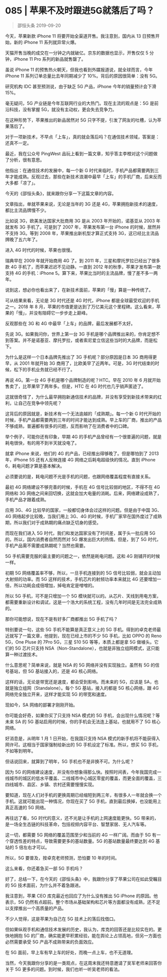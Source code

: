 # 085 | 苹果不及时跟进5G就落后了吗？
> 邵恒头条
2019-09-20

今天，苹果新款 iPhone 11 将要开始全渠道开售。我注意到，国内从 13 日预售开始，新的 iPhone 11 系列就异常火爆。

天猫开售当晚的成交在一分钟之内就破亿。京东的数据也显示，开售仅仅 5 分钟，iPhone 11 Pro 系列的新品就售罄了。

虽说 iPhone 11 的预售热火朝天，但我也看到外媒报道说，就全球而言，今年 iPhone 11 系列订单总量比去年同期减少了 10%。背后的原因很简单：没有 5G。

研究机构 IDC 甚至预测说，由于缺乏 5G 产品，iPhone 今年的销量预计会下滑 15%。

毫无疑问，5G 产业链是今年互联网行业的大热门。现在主流的观点是：5G 是前沿科技，没有掌握 5G，就没有主动权，更会失去竞争力。

在这种形势下，苹果推出的新品居然对 5G 只字不提，引发了网友的吐槽，认为苹果落后了。

对于一项新技术，不早点「上车」，真的就会落后吗？在通信技术领域，答案是：还真不一定。

最近，我在公众号 PingWest 品玩上看到一篇文章，知乎答主李橙对这个问题做了分析，很有意思。

他指出：在通信技术的发展中，每一个新 G 时代来临时，手机产品都需要两到三年才能成熟。反观过去，那些在新技术浪潮中最早「上车」的手机厂商，后来反而大多都「凉了」。

今天的《邵恒头条》，就来跟你分享一下这篇文章的内容。

文章指出，单就苹果来说，无论是当年的 3G 还是 4G，苹果拥抱新技术的速度，都比主流品牌慢不少。

比如说 3G，欧美发达国家大批商用 3G 是从 2003 年开始的，诺基亚从 2003 年就发布 3G 手机了。可是到了 2007 年，苹果发布第一台 iPhone 的时候，居然并不支持 3G。等到 2008 年，苹果推出新机型才算正式支持 3G，这已经比主流品牌晚了五六年了。

进入 4G 时代的时候，苹果也很慢。

瑞典早在 2009 年就开始商用 4G 了。到 2011 年，三星和摩托罗拉已经出了很多款 4G 手机了，而苹果迟迟不见动静。一直到 2012 年的秋季，苹果才发布第一款支持 4G 的手机：iPhone 5。算下来，苹果比当时的主流品牌，慢了差不多一两年。

说到这，想必你也看出来了，在新技术面前，苹果的「慢」算是一种传统了。

可从结果来看，无论是 3G 时代还是 4G 时代，iPhone 都是全球最受欢迎的手机之一。2018 年 8 月，苹果的市值更是达到了万亿美元这个里程碑。这么看来，苹果的「慢」，并没有阻碍它一步步走上巅峰。

反观那些在 3G 和 4G 中最早「上车」的品牌，最后发展都不太好。

先说 3G。如果我问你，世界上第一台 3G 手机是哪个品牌推出来的，你肯定想不到答案。并不是诺基亚、摩托罗拉，或者索尼爱立信这些当时的大品牌，而是松下。

为什么是这样一个日本品牌先推出了 3G 手机呢？部分原因是日本 3G 商用得更早，从 2001 年就开始 3G 商用了，比欧美早了近两年。可是，3G 时代结束的时候，松下的手机业务就已经不行了。

再说 4G。第一台 4G 手机是哪个品牌制造的呢？HTC。早在 2010 年 6 月就开始售卖了，比苹果早了两年多。但是，HTC 在 4G 时代也几乎销声匿迹了。

这就很奇怪了，为什么最早拥抱新通信技术的品牌，并没有享受到新技术带来的红利，让自己在竞争中领先呢？

这背后的原因就是，新技术有一个无法逾越的「成熟期」。每一个新 G 时代开始的时候，手机产品都需要两到三年的时间才能达到成熟。早上车的厂商，推出的产品不够成熟，普遍都有很多的问题，反而影响了在消费者中的口碑。

举个例子，可能你还有印象，早期 4G 的手机产品曾经有一个很普遍的问题，就是耗电很快，有的用不到半天就没电了。

就拿 iPhone 来说，他们的 4G 的产品，已经推出得够晚了。但是哪怕到了 2013 年，iPhone 5S 还有人反映连接 4G 网络之后耗电超级快的情况。直到 iPhone 6，耗电问题才算是基本解决。

必须要说的是，耗电问题不光是手机的问题，也跟网络覆盖程度有直接关系。

最初 4G 网络建设不够完善的时候，手机在 4G 信号比较弱的地区，不得不在 4G 网络和 3G 网络之间来回切换，这就会加大电量的消耗。后来，网络建设成熟了，手机产品才跟着成熟。

应用 3G、4G 比较早的国家，一般都切身体会过这样的问题。但是由于中国 3G、4G 网络起步比较晚，当我们用上 3G、4G 的时候，手机厂家早在国外度过了成熟期，所以我们对于成熟期的痛点缺乏切身的感受。

而现在我们进入 5G 时代，我们和发达国家没有了时间差，属于头一批应用 5G 的。所以，国内消费者自然而然对 5G 爆发出巨大的热情。但是，到了 5G 时代，手机产品需不需要成熟期呢？当然也需要。

5G 手机需要克服的最主要的问题之一，依然是耗电问题。这和 4G 刚铺开的时候一样。

初期 5G 网络覆盖率不够，所以，一旦手机连接到的 5G 信号比较弱，就会主动加大射频的功率。而 5G 这样的技术，手机芯片的射频功率本来就比 4G 还要增加一倍，所以功耗会成倍增加，掉电肯定是噌噌的。

所以 5G 手机，可不是只增加一个 5G 模块就可以的。从芯片、天线到用电方案，都需要重新设计和调试，这是一个浩大的系统工程，没有几年时间是无法完全成熟的。

那你可能想说，现在不是有好多厂商都推出 5G 手机了吗？

特别要说一句，这些 5G 手机不能算是真正意义上的 5G 手机。得到的卓克老师最近就写了一篇文章，他提到，现在已经上市的不少 5G 手机，比如 OPPO 的 Reno 5G，One Pluse 的 7Pro 5G，三星 S10 5G 等等，本质上都是拿 5G 做噱头。它们的 5G 芯片只支持 NSA（Non-Standalone），也就是非独立组网模式，这只能算一种过渡技术。

什么意思呢？简单来说，就是 NSA 的 5G 网络并没有实现独立。虽然有 5G 的信号基站，但 5G 基站接入的，还是 4G 核心网络。

这样的话，无论是带宽还是速度，都会受到影响。而未来的 5G，应该是 SA，也就是独立组网（Standalone）。每个 5G 基站，接入的都是 5G 核心网络，跟 4G 网络完全独立开来，这样才能实现 5G 的带宽和速度。

现如今，SA 网络的部署才刚刚开始。

你可能会好奇，如果你买了只支持 NSA 模式的 5G 手机，会出现什么情况呢？等未来 SA 的 5G 基站启用的时候，你的手机会无法连上基站，也就用不了 5G 核心网络。

好消息是，从明年 1 月 1 日开始，在我国只支持 NSA 模式的新手机将不能获得入网许可。这相当于国家强制给新出的 5G 手机设定了标准。所以，想买 5G 手机，不如等到明年。

但话说回来，就算到了明年，5G 手机也不是非换不可。为什么呢？

因为 5G 的网络建设速度，并没有你想象得那么快。按照时间表，今年我国完成一线城市的城区的低水平覆盖、二线城市中心城区零星的覆盖，而更全面的覆盖，三四线城市、县区、乡镇、农村还需要慢慢实现。

要知道，现在人们对手机的更换周期已经缩短到两三年，有很多人一年就会换一个手机。这就可能出现一种情况，你现在买了 5G 手机，直到最后换掉，也没能用上真正高速的 5G 网络。

再往远了看，5G 时代的意义，还不光是让手机的上网速度能更快。5G 带来的，是一场全生态链的科技革命，包括视频内容平台、智慧家居、无人汽车等。

这一切，都需要 5G 网络的覆盖范围至少和当前的 4G 一样广阔。而由于 5G 有一个穿透性差的特点，导致需要更多的基站数量。5G 的基站数量最终要达到 4G 基站的 5 倍左右才可以。

所以，5G 要普及，按卓克老师预测，恐怕要 10 年的时间。

这么来看，你还着急买一部 5G 手机吗？

好了，总结一下，在今天的《邵恒头条》中，我跟你分享了苹果公司在如此受瞩目的 5G 技术面前，为什么并不着急跟进。

我注意到，苹果 CEO 库克最近也回应了为什么没有推出 5G iPhone 的原因。他表示，5G 仍然有点超前。整个市场从基础架构和芯片等方面都没有成熟，还不足以支撑推出一个高质量的产品。

不少人觉得，这是苹果为自己在 5G 技术上的落后找借口。

但如果纵观手机和通信技术发展的历史，我认为，库克的回答还是比较实在的。更快地拥抱 5G 的厂商，确实能更早积累经验，能在舆论上占领高地，但另一方面也必然需要承受 5G 产品不成熟带来的负面效应。

在 5G 面前，早上车有早上车的好处，而晚一点上车，也不无道理。

当然，今天我跟你分享的是一类观点，在这周末我还特意邀请了吴军老师来回答你关于 5G 更多的问题。到时候，我们也听一听吴老师的看法。



